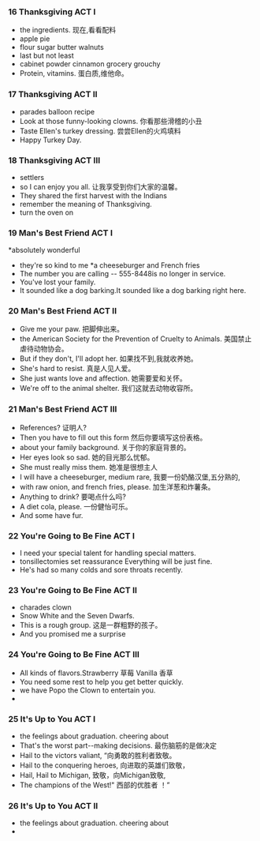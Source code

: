 ### 16 Thanksgiving ACT I
*  the ingredients. 现在,看看配料 
* apple pie
* flour sugar butter  walnuts
* last but not least
* cabinet powder  cinnamon grocery grouchy
* Protein, vitamins. 蛋白质,维他命。

### 17 Thanksgiving ACT II
* parades balloon recipe
* Look at those funny-looking clowns. 你看那些滑稽的小丑
* Taste Ellen's turkey dressing. 尝尝Ellen的火鸡填料
* Happy Turkey Day.

### 18 Thanksgiving ACT III
* settlers
* so I can enjoy you all. 让我享受到你们大家的温馨。
* They shared the first harvest with the Indians 
* remember the meaning of Thanksgiving.
* turn the oven on

### 19 Man's Best Friend ACT I
*absolutely wonderful
* they're so kind to me
*a cheeseburger and French fries
 * The number you are calling -- 555-8448is no longer in service.
 *  You've lost your family.
 * It sounded like a dog barking.It sounded like a dog barking right here. 

 ### 20 Man's Best Friend ACT II
 * Give me your paw. 把脚伸出来。
 * the American Society for the Prevention of Cruelty to Animals. 美国禁止虐待动物协会。
 * But if they don't, I'll adopt her. 如果找不到,我就收养她。
 * She's hard to resist. 真是人见人爱。
 * She just wants love and affection. 她需要爱和关怀。
 * We're off to the animal shelter. 我们这就去动物收容所。

 ### 21 Man's Best Friend ACT III
* References? 证明人?
* Then you have to fill out this form 然后你要填写这份表格。
* about your family background. 关于你的家庭背景的。
* Her eyes look so sad. 她的目光那么忧郁。
* She must really miss them. 她准是很想主人
* I will have a cheeseburger, medium rare, 我要一份奶酪汉堡,五分熟的,
* with raw onion, and french fries, please. 加生洋葱和炸薯条。
* Anything to drink? 要喝点什么吗?
* A diet cola, please. 一份健怡可乐。
* And some have fur.

### 22 You're Going to Be Fine ACT I
*  I need your special talent for handling special matters.
* tonsillectomies set  reassurance Everything will be just fine.
 * He's had so many colds and sore throats recently.


 ### 23 You're Going to Be Fine ACT II
 * charades  clown
 * Snow White and the Seven Dwarfs.
 * This is a rough group. 这是一群粗野的孩子。
 * And you promised me a surprise

 ### 24 You're Going to Be Fine ACT III
 * All kinds of flavors.Strawberry 草莓 Vanilla 香草  
 * You need some rest to help you get better quickly.
 *  we have Popo the Clown to entertain you.
 * 
### 25 It's Up to You ACT I
*  the feelings about graduation.  cheering about
* That's the worst part--making decisions. 最伤脑筋的是做决定
* Hail to the victors valiant, “向勇敢的胜利者致敬。
* Hail to the conquering heroes, 向进取的英雄们致敬，
* Hail, Hail to Michigan, 致敬，向Michigan致敬,
* The champions of the West!" 西部的优胜者 ！”

### 26 It's Up to You ACT II
*  the feelings about graduation.  cheering about
* 